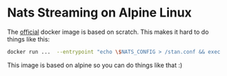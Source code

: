 # Nats Streaming on Alpine Linux

The [official](https://github.com/nats-io/nats-streaming-docker) docker image is based on scratch. This makes it hard to do things like this:

```sh
docker run ...  --entrypoint "echo \$NATS_CONFIG > /stan.conf && exec '/nats-streaming-server -c /stan.conf $@'" ...
```

This image is based on alpine so you can do things like that :)
